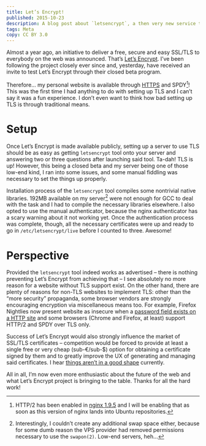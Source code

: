 ```yaml
---
title: Let’s Encrypt!
published: 2015-10-23
description: A blog post about `letsencrypt`, a then very new service to obtain free SSL certificates.
tags: Meta
copy: CC BY 3.0
---
```


Almost a year ago, an initiative to deliver a free, secure and easy SSL/TLS to everybody on the
web was announced.  That’s [Let’s Encrypt][lencrypt]. I’ve been following the project closely ever
since and, yesterday, have received an invite to test Let’s Encrypt through their closed beta
program.

Therefore… my personal website is available through [HTTPS] and SPDY[^http2]! This was the first
time I had anything to do with setting up TLS and I can’t say it was a fun experience. I don’t
even want to think how bad setting up TLS is through traditional means.

[lencrypt]: https://letsencrypt.org/2014/11/18/announcing-lets-encrypt.html
[HTTPS]: https://kazlauskas.me/entries/lets-encrypt.html
[nginx]: https://www.nginx.com/blog/nginx-1-9-5/
[^http2]: HTTP/2 has been enabled in [nginx 1.9.5][nginx] and I will be enabling that as soon as
this version of nginx lands into Ubuntu repositories.

# Setup

Once Let’s Encrypt is made available publicly, setting up a server to use TLS should be as easy as
getting `letsencrypt` tool onto your server and answering two or three questions after launching
said tool. Ta-dah! TLS is up! However, this being a closed beta and my server being one of those
low-end kind, I ran into some issues, and some manual fiddling was necessary to set the things up
properly.

Installation process of the `letsencrypt` tool compiles some nontrivial native libraries. 192MB
available on my server[^1] were not enough for GCC to deal with the task and I had to compile the
necessary libraries elsewhere. I also opted to use the manual authenticator, because the nginx
authenticator has a scary warning about it not working yet. Once the authentication process was
complete, though, all the necessary certificates were up and ready to go in `/etc/letsencrypt/live`
before I counted to three. Awesome!

[^1]: Interestingly, I couldn’t create any additional swap space either, because for some dumb
reason the VPS provider had removed permissions necessary to use the `swapon(2)`. Low-end servers,
heh…

# Perspective

Provided the `letsencrypt` tool indeed works as advertised – there is nothing preventing
Let’s Encrypt from achieving that – I see absolutely no more reason for a website without TLS
support exist. On the other hand, there are plenty of reasons for non-TLS websites to implement
TLS: other than the “more security” propaganda, some browser vendors are strongly encouraging
encryption via miscellaneous means too. For example, Firefox Nightlies now present website as
insecure when a [password field exists on a HTTP site][passwd] and some browsers (Chrome and
Firefox, at least) support HTTP/2 and SPDY over TLS only.

Success of Let’s Encrypt would also strongly influence the market of SSL/TLS certificates –
competition would be forced to provide at least a single free or very cheap (sub-€/sub-$) option
for obtaining a certificate signed by them and to greatly improve the UX of generating and managing
said certificates. I hear [things aren’t in a good shape][hbleed] currently.

[hbleed]: https://en.wikipedia.org/wiki/StartCom#Response_to_Heartbleed
[passwd]: https://bugzilla.mozilla.org/show_bug.cgi?id=748193
[spdy]: https://en.wikipedia.org/wiki/SPDY

All in all, I’m now even more enthusiastic about the future of the web and what Let’s Encrypt
project is bringing to the table. Thanks for all the hard work!
